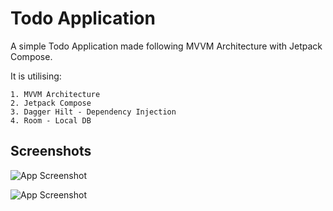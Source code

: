 
# Todo Application  

A simple Todo Application made following MVVM Architecture with Jetpack Compose.

It is utilising:

    1. MVVM Architecture 
    2. Jetpack Compose
    3. Dagger Hilt - Dependency Injection
    4. Room - Local DB




## Screenshots

![App Screenshot]([https://github.com/gunishjain/TodoMVVM/blob/main/Screenshots/todo_1.PNG])

![App Screenshot]([https://github.com/gunishjain/TodoMVVM/blob/main/Screenshots/todo_2.PNG])

